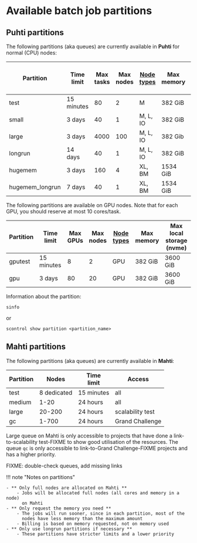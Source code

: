 # Available batch job partitions

## Puhti partitions

The following partitions (aka queues) are currently available in **Puhti** for
normal (CPU) nodes:

| Partition       | Time<br>limit | Max<br>tasks | Max<br>nodes | [Node types](../system.md) | Max<br>memory | Max<br>local storage (nvme) |
|-----------------|---------------|--------------|--------------|----------------------------|---------------|-----------------------------|
| test            | 15 minutes    | 80           | 2            | M                          | 382 GiB       |                             |
| small           | 3 days        | 40           | 1            | M, L, IO                   | 382 GiB       | 3600 GiB                    |
| large           | 3 days        | 4000         | 100          | M, L, IO                   | 382 Gib       | 3600 GiB                    |
| longrun         | 14 days       | 40           | 1            | M, L, IO                   | 382 GiB       | 3600 GiB                    |
| hugemem         | 3 days        | 160          | 4            | XL, BM                     | 1534 GiB      |                             |
| hugemem_longrun | 7 days        | 40           | 1            | XL, BM                     | 1534 GiB      |                             |


The following partitions are available on GPU nodes. Note that for each GPU,
you should reserve at most 10 cores/task.

| Partition       | Time<br>limit | Max<br>GPUs | Max<br>nodes | [Node types](../system.md) | Max<br>memory | Max<br>local storage (nvme) |
|-----------------|---------------|-------------|--------------|----------------------------|---------------|-----------------------------|
| gputest         | 15 minutes    | 8           | 2            | GPU                        | 382 GiB       | 3600 GiB                    |
| gpu             | 3 days        | 80          | 20           | GPU                        | 382 GiB       | 3600 GiB                    |


Information about the partition:

```
sinfo

```

or
```
scontrol show partition <partition_name>

```


## Mahti partitions

The following partitions (aka queues) are currently available in **Mahti**:

| Partition | Nodes       | Time<br>limit | Access           |
|-----------|-------------|---------------|------------------|
| test      | 8 dedicated | 15 minutes    | all              |
| medium    | 1-20        | 24 hours      | all              |
| large     | 20-200      | 24 hours      | scalability test |
| gc        | 1-700       | 24 hours      | Grand Challenge  |

Large queue on Mahti is only accessible to projects that have done a
link-to-scalability test-FIXME to show good utilisation of the resources. The queue
`qc` is only accessible to link-to-Grand Challenge-FIXME projects and has a higher
priority.

FIXME: double-check queues, add missing links


!!! note "Notes on partitions"

    - ** Only full nodes are allocated on Mahti **
        - Jobs will be allocated full nodes (all cores and memory in a node)
          on Mahti
    - ** Only request the memory you need **
        - The jobs will run sooner, since in each partition, most of the
          nodes have less memory than the maximum amount
        - Billing is based on memory requested, not on memory used
    - ** Only use longrun partitions if necessary **
        - These partitions have stricter limits and a lower priority
